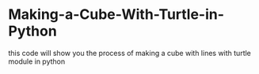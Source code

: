 # Making-a-Cube-With-Turtle-in-Python
this code will show you the process of making a cube with lines with turtle module in python
